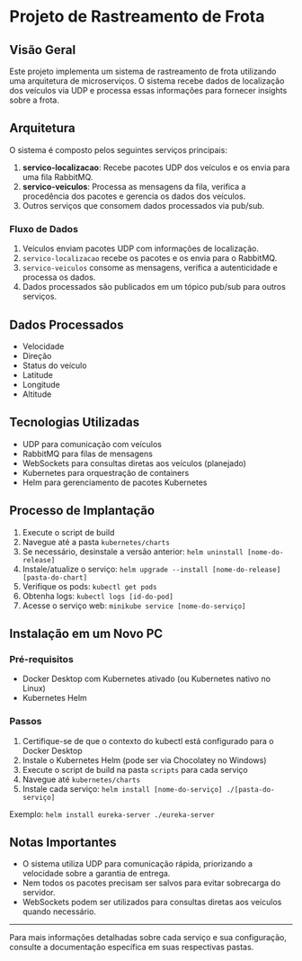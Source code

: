 # Projeto de Rastreamento de Frota

## Visão Geral

Este projeto implementa um sistema de rastreamento de frota utilizando uma arquitetura de microserviços. O sistema recebe dados de localização dos veículos via UDP e processa essas informações para fornecer insights sobre a frota.

## Arquitetura

O sistema é composto pelos seguintes serviços principais:

1. **servico-localizacao**: Recebe pacotes UDP dos veículos e os envia para uma fila RabbitMQ.
2. **servico-veiculos**: Processa as mensagens da fila, verifica a procedência dos pacotes e gerencia os dados dos veículos.
3. Outros serviços que consomem dados processados via pub/sub.

### Fluxo de Dados

1. Veículos enviam pacotes UDP com informações de localização.
2. `servico-localizacao` recebe os pacotes e os envia para o RabbitMQ.
3. `servico-veiculos` consome as mensagens, verifica a autenticidade e processa os dados.
4. Dados processados são publicados em um tópico pub/sub para outros serviços.

## Dados Processados

- Velocidade
- Direção
- Status do veículo
- Latitude
- Longitude
- Altitude

## Tecnologias Utilizadas

- UDP para comunicação com veículos
- RabbitMQ para filas de mensagens
- WebSockets para consultas diretas aos veículos (planejado)
- Kubernetes para orquestração de containers
- Helm para gerenciamento de pacotes Kubernetes

## Processo de Implantação

1. Execute o script de build
2. Navegue até a pasta `kubernetes/charts`
3. Se necessário, desinstale a versão anterior: `helm uninstall [nome-do-release]`
4. Instale/atualize o serviço: `helm upgrade --install [nome-do-release] [pasta-do-chart]`
5. Verifique os pods: `kubectl get pods`
6. Obtenha logs: `kubectl logs [id-do-pod]`
7. Acesse o serviço web: `minikube service [nome-do-serviço]`

## Instalação em um Novo PC

### Pré-requisitos

- Docker Desktop com Kubernetes ativado (ou Kubernetes nativo no Linux)
- Kubernetes Helm

### Passos

1. Certifique-se de que o contexto do kubectl está configurado para o Docker Desktop
2. Instale o Kubernetes Helm (pode ser via Chocolatey no Windows)
3. Execute o script de build na pasta `scripts` para cada serviço
4. Navegue até `kubernetes/charts`
5. Instale cada serviço: `helm install [nome-do-serviço] ./[pasta-do-serviço]`

Exemplo: `helm install eureka-server ./eureka-server`

## Notas Importantes

- O sistema utiliza UDP para comunicação rápida, priorizando a velocidade sobre a garantia de entrega.
- Nem todos os pacotes precisam ser salvos para evitar sobrecarga do servidor.
- WebSockets podem ser utilizados para consultas diretas aos veículos quando necessário.

---

Para mais informações detalhadas sobre cada serviço e sua configuração, consulte a documentação específica em suas respectivas pastas.
